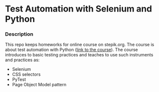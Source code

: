 # Test Automation with Selenium and Python
### Description 
This repo keeps homeworks for online course on stepik.org.
The course is about test automation with Python ([link to the course](https://stepik.org/course/575/syllabus)).
The course introduces to basic testing practices and teaches to use such instruments and practices as:
- Selenium
- CSS selectors 
- PyTest
- Page Object Model pattern
